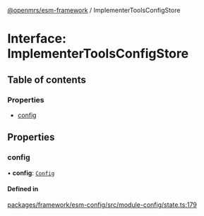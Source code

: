 [@openmrs/esm-framework](../API.md) / ImplementerToolsConfigStore

# Interface: ImplementerToolsConfigStore

## Table of contents

### Properties

- [config](ImplementerToolsConfigStore.md#config)

## Properties

### config

• **config**: [`Config`](Config.md)

#### Defined in

[packages/framework/esm-config/src/module-config/state.ts:179](https://github.com/openmrs/openmrs-esm-core/blob/master/packages/framework/esm-config/src/module-config/state.ts#L179)
